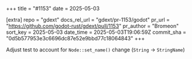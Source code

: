 +++
title = "#1153"
date = 2025-05-03

[extra]
repo = "gdext"
docs_rel_url = "gdext/pr-1153/godot"
pr_url = "https://github.com/godot-rust/gdext/pull/1153"
pr_author = "Bromeon"
sort_key = 2025-05-03
date_time = 2025-05-03T19:06:59Z
commit_sha = "0d5b577953e3c6696dc87e52e9bbd77c18064843"
+++

Adjust test to account for `Node::set_name()` change (`String` -> `StringName`)
